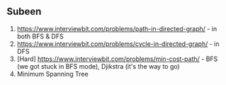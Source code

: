 ## Subeen

1. https://www.interviewbit.com/problems/path-in-directed-graph/ - in both BFS & DFS
1. https://www.interviewbit.com/problems/cycle-in-directed-graph/ - in DFS
3. [Hard] https://www.interviewbit.com/problems/min-cost-path/ - BFS (we got stuck in BFS mode), Djikstra (it's the way to go)
4. Minimum Spanning Tree